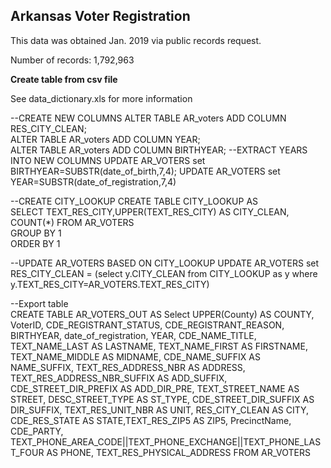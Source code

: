## Arkansas Voter Registration

This data was obtained Jan. 2019 via public records request.

Number of records: 1,792,963

**Create table from csv file**

See data_dictionary.xls for more information

--CREATE NEW COLUMNS 
ALTER TABLE AR_voters ADD COLUMN RES_CITY_CLEAN;  
ALTER TABLE AR_voters ADD COLUMN YEAR;  
ALTER TABLE AR_voters ADD COLUMN BIRTHYEAR; 
--EXTRACT YEARS INTO NEW COLUMNS
UPDATE AR_VOTERS set BIRTHYEAR=SUBSTR(date_of_birth,7,4);
UPDATE AR_VOTERS set YEAR=SUBSTR(date_of_registration,7,4)

--CREATE CITY_LOOKUP
CREATE TABLE CITY_LOOKUP AS  
SELECT TEXT_RES_CITY,UPPER(TEXT_RES_CITY) AS CITY_CLEAN, COUNT(*) FROM AR_VOTERS  
GROUP BY 1  
ORDER BY 1  

--UPDATE AR_VOTERS BASED ON CITY_LOOKUP
UPDATE AR_VOTERS set RES_CITY_CLEAN = (select y.CITY_CLEAN from CITY_LOOKUP as y 
where y.TEXT_RES_CITY=AR_VOTERS.TEXT_RES_CITY)

--Export table  
CREATE TABLE AR_VOTERS_OUT AS
Select UPPER(County) AS COUNTY, VoterID, CDE_REGISTRANT_STATUS, CDE_REGISTRANT_REASON, BIRTHYEAR, date_of_registration, 
YEAR, CDE_NAME_TITLE, TEXT_NAME_LAST AS LASTNAME, TEXT_NAME_FIRST AS FIRSTNAME, TEXT_NAME_MIDDLE AS MIDNAME,
CDE_NAME_SUFFIX AS NAME_SUFFIX, TEXT_RES_ADDRESS_NBR AS ADDRESS, TEXT_RES_ADDRESS_NBR_SUFFIX AS ADD_SUFFIX, 
CDE_STREET_DIR_PREFIX AS ADD_DIR_PRE, TEXT_STREET_NAME AS STREET, DESC_STREET_TYPE AS ST_TYPE, 
CDE_STREET_DIR_SUFFIX AS DIR_SUFFIX, TEXT_RES_UNIT_NBR AS UNIT, RES_CITY_CLEAN AS CITY, CDE_RES_STATE AS STATE,TEXT_RES_ZIP5 AS ZIP5, PrecinctName, CDE_PARTY, TEXT_PHONE_AREA_CODE||TEXT_PHONE_EXCHANGE||TEXT_PHONE_LAST_FOUR AS PHONE, TEXT_RES_PHYSICAL_ADDRESS
FROM AR_VOTERS  
